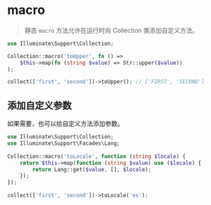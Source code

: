 # macro

> 静态 `macro` 方法允许在运行时向 Collection 类添加自定义方法。


```php
use Illuminate\Support\Collection;

Collection::macro('toUpper', fn () => 
    $this->map(fn (string $value) => Str::upper($value))
);

collect(['first', 'second'])->toUpper(); // ['FIRST', 'SECOND']
```

## 添加自定义参数

如果需要，也可以给自定义方法添加参数。

```php
use Illuminate\Support\Collection;
use Illuminate\Support\Facades\Lang;
 
Collection::macro('toLocale', function (string $locale) {
    return $this->map(function (string $value) use ($locale) {
        return Lang::get($value, [], $locale);
    });
});
 
collect(['first', 'second'])->toLocale('es');
```
